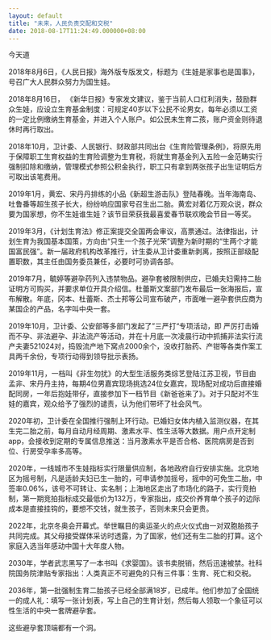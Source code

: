 ```yaml
---
layout: default
title: "未来，人民负责交配和交税"
date: 2018-08-17T11:24:49.000000+08:00
---
```


今天道 

2018年8月6日，《人民日报》海外版专版发文，标题为《生娃是家事也是国事》，号召广大人民群众努力为国生娃。

2018年8月16日， 《新华日报》专家发文建议，鉴于当前人口红利消失，鼓励群众生娃，应设立生育基金制度：可规定40岁以下公民不论男女，每年必须以工资的一定比例缴纳生育基金，并进入个人账户。如公民未生育二孩，账户资金则待退休时再行取出。

2018年10月，卫计委、人民银行、财政部共同出台《生育险管理条例》，将原先用于保障职工生育权益的生育险调整为生育税，将就生育基金列入五险一金范畴实行强制扣除和缴纳，管理模式参照公积金执行，职工只有拿到两张孩子出生证明后方可取出该笔费用。

2019年1月，黄宏、宋丹丹排练的小品《新超生游击队》登陆春晚。当年海南岛、吐鲁番等超生孩子长大，纷纷响应国家号召生出二胎。黄宏对着亿万观众说，群众要为国家想，你不生娃谁生娃？该节目荣获我最喜爱春节联欢晚会节目一等奖。

2019年3月，《计划生育法》修正案提交全国两会审议，高票通过。法律指出，计划生育为我国基本国策，方向由“只生一个孩子光荣”调整为新时期的“生两个才能国富民强”。新一届政府机构改革推行，计生委从卫计委重新剥离，按照正部级配置职数，其主任由国务委员兼任，必要时可协调各部。

2019年7月，毓婷等避孕药列入违禁物品。避孕套被限制供应，已婚夫妇需持二胎证明方可购买，并要求单位开具介绍信。杜蕾斯文案部门发布最后一张海报后，宣布解散。年底，冈本、杜蕾斯、杰士邦等公司宣布破产，市面唯一避孕套供应商为某国企的产品，名字叫中央一套。

2019年10月，卫计委、公安部等多部门发起了”三严打“专项活动，即 严厉打击婚而不孕、非法避孕、非法流产等活动，并在十月底一次凌晨行动中抓捕非法实行流产夫妻521024对，捣毁流产地下窝点2000余个，没收打胎药、产钳等各类作案工具两千余份，专项行动得到领导批示表扬。

2019年11月，一档叫《非生勿扰》的大型生活服务类综艺登陆江苏卫视，节目由孟非、宋丹丹主持，每期4位男嘉宾现场挑选24位女嘉宾，现场配对成功后直接婚配同房，一年后抱娃带仔，直接参加下一档节目《新爸爸来了》。对于只配对不生娃的嘉宾，观众给予了强烈的谴责，认为他们带坏了社会风气。

2020年初，卫计委在全国推行强制上环行动。已婚妇女体内植入监测仪器，在其生完二胎之前，每月自动月经周期、激素水平、性生活等大数据。用户点开定制app，会接收到定期的专属信息推送：当月激素水平是否合格、医院病房是否到位、行房受孕率多高等。

2020年，一线城市不生娃指标实行限量供应制，各地政府自行安排实施。北京地区为摇号制，凡是适龄夫妇已生一胎的，可申请参加摇号，摇中的可免生二胎，中签率0.06%，该号不可转让、实名制；上海地区走出了市场化的路子，实行竞拍制，第一期竞拍指标成交最低价为132万，专家指出，成交价养育单个孩子的边际成本是直接挂钩的，要想不交钱，就生孩子，否则未来只会更贵。

2022年，北京冬奥会开幕式。举世瞩目的奥运圣火的点火仪式由一对双胞胎孩子共同完成。其父母接受媒体采访时透露，为了国家，他们还有生二胎的打算。这个家庭入选当年感动中国十大年度人物。

2030年，学者武志黑写了一本书叫《求婴国》。该书卖脱销，然后迅速被禁。社科院国务院津贴专家指出：人类真正不可避免的只有三件事：生育、死亡和交税。

2036年，第一批强制生育二胎孩子已经全部满18岁，已成年。他们参加了全国统一的成人礼：填写一张计划表，写上自己的生育计划，然后每人领取一个象征可以性生活的中央一套牌避孕套。

这些避孕套顶端都有一个洞。

